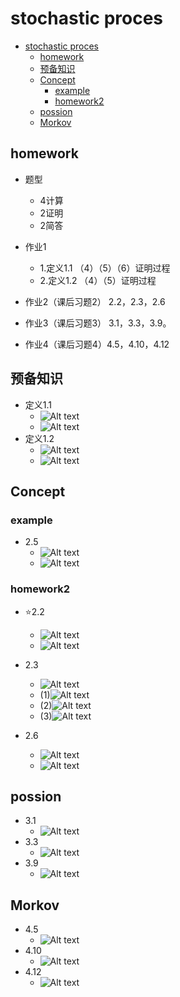 # stochastic proces

- [stochastic proces](#stochastic-proces)
  - [homework](#homework)
  - [预备知识](#预备知识)
  - [Concept](#concept)
    - [example](#example)
    - [homework2](#homework2)
  - [possion](#possion)
  - [Morkov](#morkov)

## homework

- 题型
  - 4计算
  - 2证明
  - 2简答

- 作业1
  - 1.定义1.1 （4）（5）（6）证明过程
  - 2.定义1.2 （4）（5）证明过程
- 作业2（课后习题2） 2.2，2.3，2.6
- 作业3（课后习题3） 3.1，3.3，3.9。
- 作业4（课后习题4）4.5，4.10，4.12

## 预备知识

- 定义1.1
  - ![Alt text](images/image-223.png)
  - ![Alt text](images/3acfc57a94f80951cb82a8b4d57ded3.jpg)
- 定义1.2
  - ![Alt text](images/image-224.png)
  - ![Alt text](images/11dd3b6dcd893b546d67b3702d4a8f1.jpg)

## Concept

### example

- 2.5
  - ![Alt text](images/image-148.png)
  - ![Alt text](images/image-147.png)

### homework2

- ⭐2.2
  - ![Alt text](images/image-218.png)
  - ![Alt text](images/image-149.png)

- 2.3
  - ![Alt text](images/image-219.png)
  - (1)![Alt text](images/image-220.png)
  - (2)![Alt text](images/image-221.png)
  - (3)![Alt text](images/image-222.png)

- 2.6
  - ![Alt text](images/image-150.png)
  - ![Alt text](images/image-151.png)

## possion

- 3.1
  - ![Alt text](images/image-216.png)
- 3.3
  - ![Alt text](images/image-217.png)
- 3.9
  - ![Alt text](images/image-152.png)

## Morkov

- 4.5
  - ![Alt text](images/image-206.png)
- 4.10
  - ![Alt text](images/image-215.png)
- 4.12
  - ![Alt text](images/image-214.png)